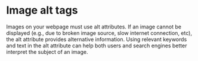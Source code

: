 # Image alt tags
Images on your webpage must use alt attributes. If an image cannot be displayed (e.g., due to broken image source, slow internet connection, etc), the alt attribute provides alternative information. Using relevant keywords and text in the alt attribute can help both users and search engines better interpret the subject of an image.
